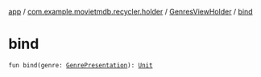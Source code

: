 [app](../../index.md) / [com.example.movietmdb.recycler.holder](../index.md) / [GenresViewHolder](index.md) / [bind](./bind.md)

# bind

`fun bind(genre: `[`GenrePresentation`](../../com.example.movietmdb.recycler.data/-genre-presentation/index.md)`): `[`Unit`](https://kotlinlang.org/api/latest/jvm/stdlib/kotlin/-unit/index.html)